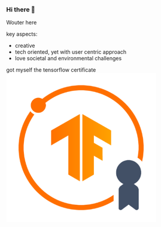 ### Hi there 👋

Wouter here

key aspects:
- creative
- tech oriented, yet with user centric approach
- love societal and environmental challenges

got myself the tensorflow certificate ![tf badge](775a9b97-fba2-48c9-841d-003828fa14f4.png)

<!--
**devriesewouter89/devriesewouter89** is a ✨ _special_ ✨ repository because its `README.md` (this file) appears on your GitHub profile.

Here are some ideas to get you started:

- 🔭 I’m currently working on ...
- 🌱 I’m currently learning ...
- 👯 I’m looking to collaborate on ...
- 🤔 I’m looking for help with ...
- 💬 Ask me about ...
- 📫 How to reach me: ...
- 😄 Pronouns: ...
- ⚡ Fun fact: ...
-->
